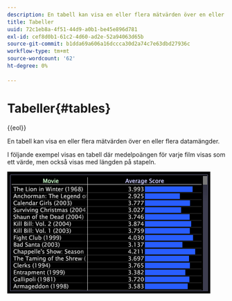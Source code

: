 ```yaml
---
description: En tabell kan visa en eller flera mätvärden över en eller flera datamängder.
title: Tabeller
uuid: 72c1eb8a-4f51-44d9-a0b1-be45e896d781
exl-id: cef8d0b1-61c2-4d60-ad2e-52a94063d65b
source-git-commit: b1dda69a606a16dccca30d2a74c7e63dbd27936c
workflow-type: tm+mt
source-wordcount: '62'
ht-degree: 0%

---
```


# Tabeller{#tables}

{{eol}}

En tabell kan visa en eller flera mätvärden över en eller flera datamängder.

I följande exempel visas en tabell där medelpoängen för varje film visas som ett värde, men också visas med längden på stapeln.

![](assets/vis_Table.png)
